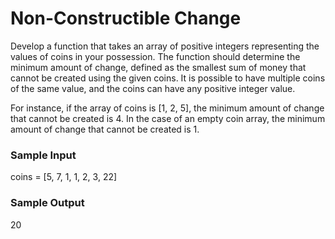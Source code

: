 # Non-Constructible Change

Develop a function that takes an array of positive integers representing the values of coins in your possession. The function should determine the minimum amount of change, defined as the smallest sum of money that cannot be created using the given coins. It is possible to have multiple coins of the same value, and the coins can have any positive integer value.

For instance, if the array of coins is [1, 2, 5], the minimum amount of change that cannot be created is 4. In the case of an empty coin array, the minimum amount of change that cannot be created is 1.

### Sample Input
coins = [5, 7, 1, 1, 2, 3, 22]

### Sample Output
20
